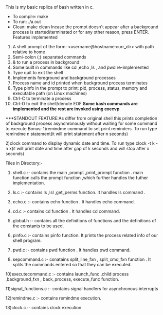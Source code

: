 This is my basic replica of bash written in c.
* To compile: make 
* To run: ./a.out 
* Clean: make clean 
Incase the prompt doesn't appear after a background process is started/terminated or for any other reason, press ENTER.
Features implemented 
1) A shell prompt of the form: <username@hostname:curr_dir> with path relative to home 
2) Semi-colon (;) separated commands 
3) & to run a process in background 
4) Some built in commands like cd ,echo ,ls , and pwd re-implemented 
5) Type quit to exit the shell 
6) Implements foreground and background processes 
7) Process name and id printed when background process terminates 
8) Type pinfo in the prompt to print: pid, process, status, memory and executable path (on Linux machines) 
9) Ctrl-C to terminate a process 
10) Ctrl-D to exit the shell/denote EOF 
 **Some bash commands are implemented and the rest are invoked using execvp**

 ***STANDOUT FEATURE:As differ from original shell this prints completion of background process asynchronously without waiting for some command to execute
 Bonus:
 1)remindme command to set print reminders.
 To run type remindme n statement(it will print statement after n seconds)
 
 2)clock command to display dynamic date and time.
 To run type clock -t k -n x(it will print date and time after gap of k seconds and will stop after x seconds)

Files in Directory:-

1) shell.c :- contains the main ,prompt ,print_prompt function . main function calls the prompt function ,which further handles the futher implementation.

2) ls.c  :- contains ls ,lsl ,get_perms function. It handles ls command .

3) echo.c :- contains echo function . It handles echo command.

4) cd.c :- contains cd function . It handles cd command.

5) global.h :- contains all the definitions of functions and the definitions of the constants to be used.

6) pinfo.c :- contains pinfo function. It prints the process related info of our shell program.

7) pwd.c   :- contains pwd function . It handles pwd command.

9) sepcommand.c  :- conatains split_line_fxn , split_cmd_fxn function . It splits the commands entered so that they can be executed.

10)executecommand.c :- contains launch_func ,child process ,background_fxn , back_process, execute_func function.

11)signal_functions.c :- contains signal handlers for asynchronous interrupts

12)remindme.c :- contains remindme execution.

13)clock.c :- contains clock execution.